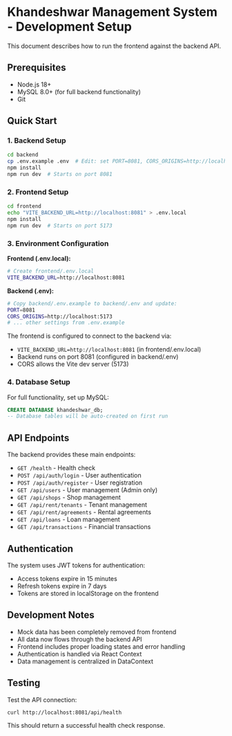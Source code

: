 # Khandeshwar Management System - Development Setup

This document describes how to run the frontend against the backend API.

## Prerequisites

- Node.js 18+ 
- MySQL 8.0+ (for full backend functionality)
- Git

## Quick Start

### 1. Backend Setup

```bash
cd backend
cp .env.example .env  # Edit: set PORT=8081, CORS_ORIGINS=http://localhost:5173
npm install
npm run dev  # Starts on port 8081
```

### 2. Frontend Setup  

```bash
cd frontend
echo "VITE_BACKEND_URL=http://localhost:8081" > .env.local
npm install
npm run dev  # Starts on port 5173
```

### 3. Environment Configuration

**Frontend (.env.local):**
```bash
# Create frontend/.env.local
VITE_BACKEND_URL=http://localhost:8081
```

**Backend (.env):**
```bash
# Copy backend/.env.example to backend/.env and update:
PORT=8081
CORS_ORIGINS=http://localhost:5173
# ... other settings from .env.example
```

The frontend is configured to connect to the backend via:
- `VITE_BACKEND_URL=http://localhost:8081` (in frontend/.env.local)
- Backend runs on port 8081 (configured in backend/.env)
- CORS allows the Vite dev server (5173)

### 4. Database Setup

For full functionality, set up MySQL:

```sql
CREATE DATABASE khandeshwar_db;
-- Database tables will be auto-created on first run
```

## API Endpoints

The backend provides these main endpoints:

- `GET /health` - Health check
- `POST /api/auth/login` - User authentication  
- `POST /api/auth/register` - User registration
- `GET /api/users` - User management (Admin only)
- `GET /api/shops` - Shop management
- `GET /api/rent/tenants` - Tenant management  
- `GET /api/rent/agreements` - Rental agreements
- `GET /api/loans` - Loan management
- `GET /api/transactions` - Financial transactions

## Authentication

The system uses JWT tokens for authentication:
- Access tokens expire in 15 minutes
- Refresh tokens expire in 7 days
- Tokens are stored in localStorage on the frontend

## Development Notes

- Mock data has been completely removed from frontend
- All data now flows through the backend API
- Frontend includes proper loading states and error handling
- Authentication is handled via React Context
- Data management is centralized in DataContext

## Testing

Test the API connection:
```bash
curl http://localhost:8081/api/health
```

This should return a successful health check response.